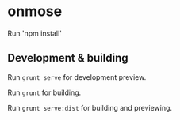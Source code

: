 # onmose
 
Run  'npm install'


## Development & building

Run `grunt serve` for development preview.

Run `grunt` for building.

Run `grunt serve:dist` for building and previewing.

